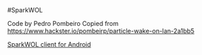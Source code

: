 #SparkWOL

Code by Pedro Pombeiro
Copied from https://www.hackster.io/pombeirp/particle-wake-on-lan-2a1bb5

[SparkWOL client for Android](https://github.com/PombeirP/ParticleWOL)
